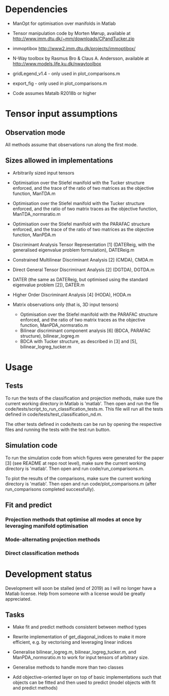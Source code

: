 # Dependencies

* ManOpt for optimisation over manifolds in Matlab

* Tensor manipulation code by Morten Mørup, available at http://www.imm.dtu.dk/~mm/downloads/CPandTucker.zip

* immoptibox http://www2.imm.dtu.dk/projects/immoptibox/

* N-Way toolbox by Rasmus Bro & Claus A. Andersson, available at http://www.models.life.ku.dk/nwaytoolbox

* gridLegend_v1.4 - only used in plot_comparisons.m

* export_fig - only used in plot_comparisons.m

* Code assumes Matalb R2018b or higher


# Tensor input assumptions

## Observation mode
All methods assume that observations run along the first mode.

## Sizes allowed in implementations
* Arbitrarily sized input tensors
 * Optimisation over the Stiefel manifold with the Tucker structure enforced, and the trace of the ratio of two matrices as the objective function, ManTDA.m
 * Optimisation over the Stiefel manifold with the Tucker structure enforced, and the ratio of two matrix traces as the objective function, ManTDA_normsratio.m
 * Optimisation over the Stiefel manifold with the PARAFAC structure enforced, and the trace of the ratio of two matrices as the objective function, ManPDA.m
 * Discriminant Analysis Tensor Representation [1] (DATEReig, with the generalised eigenvalue problem formulation), DATEReig.m
 * Constrained Multilinear Discriminant Analysis [2] (CMDA), CMDA.m
 * Direct General Tensor Discriminant Analysis [2] (DGTDA), DGTDA.m
 * DATER (the same as DATEReig, but optimised using the standard  eigenvalue problem [2]), DATER.m
 * Higher Order Discriminant Analysis [4] (HODA), HODA.m

* Matrix observations only (that is, 3D input tensors)
  * Optimisation over the Stiefel manifold with the PARAFAC structure enforced, and the ratio of two matrix traces as the objective function,  ManPDA_normsratio.m
  * Bilinear discriminant component analysis [6] (BDCA, PARAFAC structure), bilinear_logreg.m
  * BDCA with Tucker structure, as described in [3] and [5], bilinear_logreg_tucker.m

# Usage

## Tests

To run the tests of the classification and projection methods, make sure the current working directory in Matlab is 'matlab'. Then open and run the file code/tests/script_to_run_classification_tests.m. This file will run all the tests defined in code/tests/test_classification_nd.m.

The other tests defined in code/tests can be run by opening the respective files and running the tests with the test run button.

## Simulation code

To run the simulation code from which figures were generated for the paper [3] (see README at repo root level), make sure the current working directory is 'matlab'. Then open and run code/run_comparisons.m.

To plot the results of the comparisons, make sure the current working directory is 'matlab'. Then open and run code/plot_comparisons.m (after run_comparisons completed successfully).

## Fit and predict

### Projection methods that optimise all modes at once by leveraging manifold optimisation
### Mode-alternating projection methods
### Direct classification methods


# Development status

Development will soon be stalled (end of 2019) as I will no longer have a Matlab license. Help from someone with a license would be greatly appreciated.

## Tasks

* Make fit and predict methods consistent between method types

* Rewrite implementation of get_diagonal_indices to make it more efficient, e.g. by vectorising and leveraging linear indices

* Generalise bilinear_logreg.m, bilinear_logreg_tucker.m, and ManPDA_normsratio.m to work for input tensors of arbitrary size.

* Generalise methods to handle more than two classes

* Add objective-oriented layer on top of basic implementations such that objects can be fitted and then used to predict (model objects with fit and predict methods)
